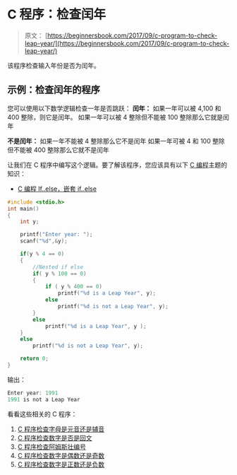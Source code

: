 # C 程序：检查闰年

> 原文： [https://beginnersbook.com/2017/09/c-program-to-check-leap-year/](https://beginnersbook.com/2017/09/c-program-to-check-leap-year/)

该程序检查输入年份是否为闰年。

## 示例：检查闰年的程序

您可以使用以下数学逻辑检查一年是否跳跃：
**闰年：**
如果一年可以被 4,100 和 400 整除，则它是闰年。
如果一年可以被 4 整除但不能被 100 整除那么它就是闰年

**不是闰年：**
如果一年不能被 4 整除那么它不是闰年
如果一年可被 4 和 100 整除但不能被 400 整除那么它就不是闰年

让我们在 C 程序中编写这个逻辑。要了解该程序，您应该具有以下 [C 编程](https://beginnersbook.com/2014/01/c-tutorial-for-beginners-with-examples/)主题的知识：

*   [C 编程 If..else，嵌套 if..else](https://beginnersbook.com/2014/01/c-if-else-statement-example/)

```c
#include <stdio.h>
int main()
{
    int y;

    printf("Enter year: ");
    scanf("%d",&y);

    if(y % 4 == 0)
    {
    	//Nested if else
        if( y % 100 == 0)
        {
            if ( y % 400 == 0)
                printf("%d is a Leap Year", y);
            else
                printf("%d is not a Leap Year", y);
        }
        else
            printf("%d is a Leap Year", y );
    }
    else
        printf("%d is not a Leap Year", y);

    return 0;
}
```

输出：

```c
Enter year: 1991
1991 is not a Leap Year
```

看看这些相关的 C 程序：

1.  [C 程序检查字母是元音还是辅音](https://beginnersbook.com/2017/09/c-program-to-check-whether-an-alphabet-is-vowel-or-consonant/)
2.  [C 程序检查数字是否是回文](https://beginnersbook.com/2015/02/c-program-to-check-if-a-number-is-palindrome-or-not/)
3.  [C 程序检查阿姆斯壮编号](https://beginnersbook.com/2014/06/c-program-to-check-armstrong-number/)
4.  [C 程序检查数字是偶数还是奇数](https://beginnersbook.com/2015/02/c-program-to-check-if-number-is-even-or-odd/)
5.  [C 程序检查数字是正数还是负数](https://beginnersbook.com/2015/02/c-program-to-check-whether-the-given-integer-is-positive-or-negative/)